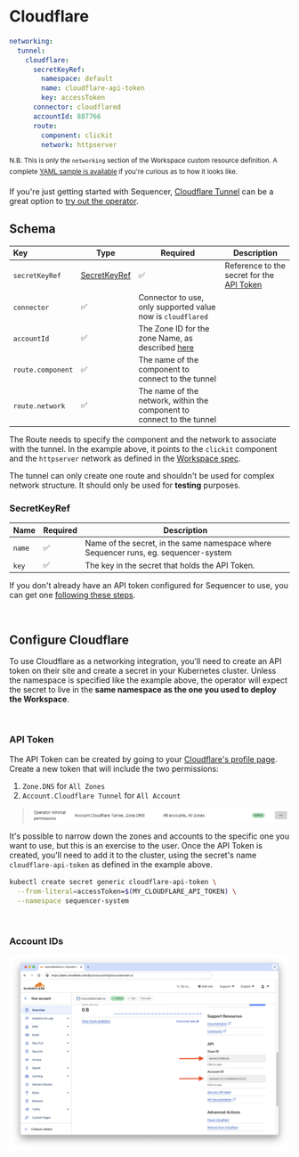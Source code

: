 # Cloudflare

```yaml
networking:
  tunnel:
    cloudflare:
      secretKeyRef:
        namespace: default
        name: cloudflare-api-token
        key: accessToken
      connector: cloudflared
      accountId: 887766
      route:
        component: clickit
        network: httpserver
```
<sup>N.B. This is only the `networking` section of the Workspace custom resource definition. A complete [YAML sample is available](../../dev/samples/workspace.yaml) if you're curious as to how it looks like.</sup>

If you're just getting started with Sequencer, [Cloudflare Tunnel](https://www.cloudflare.com/products/tunnel/) can be a great option to [try out the operator](../../GET_STARTED.md). 

## Schema

|Key|Type|Required|Description|
|:----|-|-|-|
|`secretKeyRef`|[SecretKeyRef](#secretkeyref)|✅|Reference to the secret for the [API Token](#configure-cloudflare)|
|`connector`|✅|Connector to use, only supported value now is `cloudflared`|
|`accountId`|✅|The Zone ID for the zone Name, as described [here](#account-ids)|
|`route.component`|✅|The name of the component to connect to the tunnel|
|`route.network`|✅|The name of the network, within the component to connect to the tunnel|

The Route needs to specify the component and the network to associate with the tunnel. In the example above, it points to the `clickit` component and the `httpserver` network as defined in the [Workspace spec](../specs/workspace.md).

The tunnel can only create one route and shouldn't be used for complex network structure. It should only be used for **testing** purposes.

### SecretKeyRef
|Name|Required|Description|
|:----|-|-|
|`name`|✅|Name of the secret, in the same namespace where Sequencer runs, eg. sequencer-system|
|`key`|✅|The key in the secret that holds the API Token.|

If you don't already have an API token configured for Sequencer to use, you can get one [following these steps](#configure-cloudflare).

&nbsp;

## Configure Cloudflare
To use Cloudflare as a networking integration, you'll need to create an API token on their site and create a secret in your Kubernetes cluster. Unless the namespace is specified like the example above, the operator will expect the secret to live in the **same namespace as the one you used to deploy the Workspace**.

&nbsp;

### API Token

The API Token can be created by going to your [Cloudflare's profile page](https://dash.cloudflare.com/profile/api-tokens). Create a new token that will include the two permissions:

1. `Zone.DNS` for `All Zones`
2. `Account.Cloudflare Tunnel` for `All Account`

> ![Cloudflare's token page](../images/cloudflare-token-page.png)

It's possible to narrow down the zones and accounts to the specific one you want to use, but this is an exercise to the user. Once the API Token is created, you'll need to add it to the cluster, using the secret's name `cloudflare-api-token` as defined in the example above.

```sh
kubectl create secret generic cloudflare-api-token \
  --from-literal=accessToken=$(MY_CLOUDFLARE_API_TOKEN) \
  --namespace sequencer-system
```

&nbsp;

### Account IDs

![Domain's page with Zone and Account IDs](../images/cloudflare-profile-page.png)